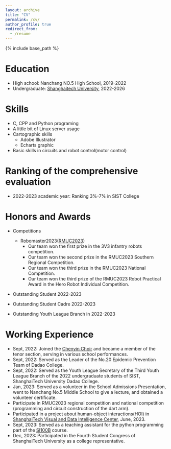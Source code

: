 ```yaml
---
layout: archive
title: "CV"
permalink: /cv/
author_profile: true
redirect_from:
  - /resume
---
```


{% include base_path %}

Education
======
* High school: Nanchang NO.5 High School, 2019-2022
* Undergraduate: [Shanghaitech University](https://www.shanghaitech.edu.cn/), 2022-2026
  
Skills
======
* C, CPP and Python programing
* A little bit of Linux server usage
* Cartographic skills
  * Adobe Illustrator
  * Echarts graphic
* Basic skills in circuits and robot control(motor control)

Ranking of the comprehensive evaluation
======
- 2022-2023 academic year: Ranking 3%-7% in SIST College

Honors and Awards
======
* Competitions
  * Robomaster2023([RMUC2023](https://www.robomaster.com/zh-CN/robo/rm))
    * Our team won the first prize in the 3V3 infantry robots competition.
    * Our team won the second prize in the RMUC2023 Southern Regional Competition.
    * Our team won the third prize in the RMUC2023 National Competition.
    * Our team won the third prize of the RMUC2023 Robot Practical Award in the Hero Robot Individual Competition.

* Outstanding Student 2022-2023
* Outstanding Student Cadre 2022-2023
* Outstanding Youth League Branch in 2022-2023
  
Working Experience
======
* Sept, 2022: Joined the [Chenyin Choir](https://space.bilibili.com/670045446) and became a member of the tenor section, serving in various school performances.
* Sept, 2022: Served as the Leader of the No.20 Epidemic Prevention Team of Dadao College.
* Sept, 2022: Served as the Youth League Secretary of the Third Youth League Branch of the 2022 undergraduate students of SIST, ShanghaiTech University Dadao College.
* Jan, 2023: Served as a volunteer in the School Admissions Presentation, went to Nanchang No.5 Middle School to give a lecture, and obtained a volunteer certificate.
* Participate in RMUC2023 regional competition and national competition (programming and circuit construction of the dart arm).
* Participated in a project about human-object interactions(HOI) in [ShanghaiTech Visual and Data Intelligence Center](https://vic.shanghaitech.edu.cn/), June, 2023.
* Sept, 2023: Served as a teaching assistant for the python programming part of the [SI100B](https://i-techx.github.io/iTechX/courses?course_code=SI100B) course.
* Dec, 2023: Participated in the Fourth Student Congress of ShanghaiTech University as a college representative.

